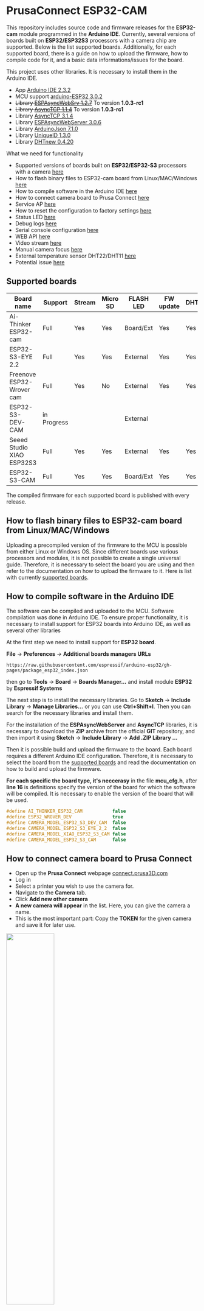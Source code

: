 # PrusaConnect ESP32-CAM

This repository includes source code and firmware releases for the **ESP32-cam** module programmed in the **Arduino IDE**. Currently, several versions of boards built on **ESP32/ESP32S3** processors with a camera chip are supported. Below is the list supported boards. Additionally, for each supported board, there is a guide on how to upload the firmware, how to compile code for it, and a basic data informations/issues for the board.

This project uses other libraries. It is necessary to install them in the Arduino IDE.
- App [Arduino IDE 2.3.2](https://www.arduino.cc/en/software)
- MCU support [arduino-ESP32 3.0.2](https://github.com/espressif/arduino-esp32)
- ~~Library [ESPAsyncWebSrv 1.2.7](https://github.com/dvarrel/ESPAsyncWebSrv)~~ To version **1.0.3-rc1**
- ~~Library [AsyncTCP 1.1.4](https://github.com/dvarrel/AsyncTCP)~~ To version **1.0.3-rc1**
- Library [AsyncTCP 3.1.4](https://github.com/mathieucarbou/AsyncTCP)
- Library [ESPAsyncWebServer 3.0.6](https://github.com/mathieucarbou/ESPAsyncWebServer) 
- Library [ArduinoJson 7.1.0](https://github.com/bblanchon/ArduinoJson)
- Library [UniqueID 1.3.0](https://github.com/ricaun/ArduinoUniqueID)
- Library [DHTnew 0.4.20](https://github.com/RobTillaart/DHTNew)

What we need for functionality
- Supported versions of boards built on **ESP32/ESP32-S3** processors with a camera [here](#supported_boards)
- How to flash binary files to ESP32-cam board from Linux/MAC/Windows [ here ](#flash_fw)
- How to compile software in the Arduino IDE [here](#arduino_lib)
- How to connect camera board to Prusa Connect [here](#prusa_connect)
- Service AP [here](#service_ap)
- How to reset the configuration to factory settings [here](#factory_cfg)
- Status LED [ here ](#status_led)
- Debug logs [here](#logs)
- Serial console configuration [here](#serial_cfg)
- WEB API [here](#rest)
- Video stream [here](#stream)
- Manual camera focus [here](#man_focus)
- External temperature sensor DHT22/DHT11 [here](#ext_temp)
- Potential issue [here](#issue)

<a name="supported_boards"></a>
## Supported boards

| Board name                | Support     | Stream | Micro SD | FLASH LED | FW update | DHT22/DHT11 | Documentation                                |
|---------------------------|-------------|--------|----------|-----------|-----------|-------------|----------------------------------------------|
| Ai-Thinker ESP32-cam      | Full        | Yes    | Yes      | Board/Ext | Yes       | Yes         | [ here ](doc/AI_Thinker-ESP32-cam/README.md) |
| ESP32-S3-EYE 2.2          | Full        | Yes    | Yes      | External  | Yes       | Yes         | [ here ](doc/ESP32-S3-EYE-22/README.md)      |
| Freenove ESP32-Wrover cam | Full        | Yes    | No       | External  | Yes       | Yes         | [ here ](doc/ESP32-Wrover-dev/README.md)     |
| ESP32-S3-DEV-CAM          | in Progress |        |          | External  |           |             | [ here ](doc/ESP32-S3-DEV-CAM/README.md)     |
| Seeed Studio XIAO ESP32S3 | Full        | Yes    | Yes      | External  | Yes       | Yes         | [ here ](doc/XIAO_ESP32S3/README.md)         |
| ESP32-S3-CAM              | Full        | Yes    | Yes      | Board/Ext | Yes       | Yes         | [ here ](doc/ESP32-S3-CAM/README.md)         |

The compiled firmware for each supported board is published with every release.

<a name="flash_fw"></a>
## How to flash binary files to ESP32-cam board from Linux/MAC/Windows

Uploading a precompiled version of the firmware to the MCU is possible from either Linux or Windows OS. Since different boards use various processors and modules, it is not possible to create a single universal guide. Therefore, it is necessary to select the board you are using and then refer to the documentation on how to upload the firmware to it. Here is list with currently [supported boards](#supported_boards).

<a name="arduino_lib"></a>
## How to compile software in the Arduino IDE

The software can be compiled and uploaded to the MCU. Software compilation was done in Arduino IDE. To ensure proper functionality, it is necessary to install support for ESP32 boards into Arduino IDE, as well as several other libraries

At the first step we need to install support for **ESP32 board**.

**File** -> **Preferences** -> **Additional boards managers URLs**

 ```
 https://raw.githubusercontent.com/espressif/arduino-esp32/gh-pages/package_esp32_index.json
 ```

then go to **Tools** -> **Board** -> **Boards Manager...** and install module **ESP32** by **Espressif Systems**

The next step is to install the necessary libraries. Go to **Sketch** -> **Include Library** -> **Manage Libraries...** or you can use **Ctrl+Shift+I**. Then you can search for the necessary libraries and install them. 

For the installation of the **ESPAsyncWebServer** and **AsyncTCP** libraries, it is necessary to download the **ZIP** archive from the official **GIT** repository, and then import it using **Sketch** -> **Include Library** -> **Add .ZIP Library ...**

Then it is possible build and upload the firmware to the board. Each board requires a different Arduino IDE configuration. Therefore, it is necessary to select the board from the [supported boards](#supported_boards) and read the documentation on how to build and upload the firmware.

**For each specific the board type, it's neccerasy** in the file **mcu_cfg.h**, after **line 16** is definitions specify the version of the board for which the software will be compiled. It is necessary to enable the version of the board that will be used.

```c
#define AI_THINKER_ESP32_CAM           false
#define ESP32_WROVER_DEV               true
#define CAMERA_MODEL_ESP32_S3_DEV_CAM  false
#define CAMERA_MODEL_ESP32_S3_EYE_2_2  false
#define CAMERA_MODEL_XIAO_ESP32_S3_CAM false
#define CAMERA_MODEL_ESP32_S3_CAM      false
```

<a name="prusa_connect"></a>
## How to connect camera board to Prusa Connect

- Open up the **Prusa Connect** webpage [connect.prusa3D.com](https://connect.prusa3D.com)
- Log in
- Select a printer you wish to use the camera for.
- Navigate to the **Camera** tab.
- Click **Add new other camera**
- **A new camera will appear** in the list. Here, you can give the camera a name.
- This is the most important part: Copy the **TOKEN** for the given camera and save it for later use.

<img src="doc/connect_1.jpg" width=50% height=50%>
<img src="doc/connect_2.jpg" width=50% height=50%>

- Connect the Cam to the **USB Power supply**
- After a brief moment, the camera will start in a **Wi-Fi AP mode**. Essentially, it starts it's own Wi-Fi network. The network name (SSID) is **ESP32_camera_UID**, where **UID** is the first three numbers from the **MCU ID**.
- Find the camera in the Wi-Fi list on your computer.
- Enter the default password: **12345678** and connect to it. After establishing a successful connection, your computer might complain about having "No Internet" on the given network. That is OK.
- Open up a new web browser.
- Open up the **192.168.0.1** IP Address as a webpage. Alternatively, you can also use the http://prusa-esp32cam.local hostname (mDNS) instead of the IP Address.
- The camera's configuration interface should appear.
- In the **Wi-Fi configuration tab** It's necessary to set the SSID of the WiFi network and the password of the WiFi network to which the camera should connect in order to be able to upload images to Prusa Connect. And click to **Save & Connect** button

<img src="doc/connect_4.jpg" width=50% height=50%>

- In the **Camera configuration tab**, insert the **Token** into the marked field. Click **Save**. **This is the Prusa Connect camera token we have obtained in an earlier step.** Wait until the token has been save successfully.

<img src="doc/connect_3.jpg" width=50% height=50%>

- Since we're in the camera configuration tab already, we can set up the image options:
- Set up the **resolution**. This will improve the image quality significantly, as the resolution is set to the lowest possible by default.
- Set up the **Trigger interval** and click **Save**.
- Clicking **Refresh snapshot** will refresh the image you see on the page.
- We should now have completed setting up the camera.

While we are on the ESP camera's configuration page, let's take a quick look at the other options it offers.
- Camera configuration tab contain
  - Camera cip settings
  - Authentication token setting
  - Camera flash settings
- Wi-Fi configuration tab contain 
  - Setting the wifi network to which the camera can connect
  - The possibility of turning off the service AP
  - Option to set static IP addresses for WiFi networks to which the camera connects
- On the **Authentication** tab, you can set a password to access the configuration page. Default login is admin:admin.
- The **System tab** provides several advanced options such as:
  - Setting a Hostname (mDNS record) for easier future access to the configuration page over the local network.
  - For a manual firmware update, select the firmware file **ESP32_PrusaConnectCam.ino.bin** and click **Upload file & Update**. Afterwards, reboot the camera.
  - Update from cloud. To check for firmware updates, select **Check Update from cloud**. If a newer version is available, click **Update from cloud**. Note that the camera has to be connected to the Internet, before using these functions.
  - Setting **log level** and getting logs from the camera. To get the logs, it is necessary to have a micro SD card formatted to **FAT32** inserted in the camera!
  - Check the status of uploading the image to Prusa Connect using the **PrusaConnect Status:** variable

**Interesting improvements.** There is a protective film on the camera module. The protective film needs to be removed from the lens.

<img src="doc/cam_prot_film.jpg" width=50% height=50%>

The second problem is that the camera module is not usually attached to the micro SD card slot. Therefore, the camera module overheats. This can permanently damage the camera module. If the quality of the camera module decreases, the resulting image starts to have a purple tint. Therefore, it is necessary to attach the camera module to the micro SD card socket with double-sided tape. Ideally, with double-sided thermal tape.

<img src="doc/cam_thermal.jpg" width=50% height=50%>

<a name="service_ap"></a>
## Service AP

After powering on and booting up the camera, it enters **AP mode**, which serves as a configuration mode for the camera. Essentially, it starts its own Wi-Fi network. The network name (SSID) is **ESP32_camera_UID**, where **UID** is the first three numbers from the **MCU ID**, serving as a unique identifier for the camera. The password for connecting to the AP is **12345678**. The camera's IP address is **192.168.0.1**. To configure the camera via **AP mode**, you need to connect to this IP address using a web browser: **http://192.168.0.1**. Alternatively, you can also use the **http://prusa-esp32cam.local** hostname (**mDNS**) instead of the IP Address.

After establishing a successful connection, your computer might display a "**No Internet**" warning for the given network. **This is normal**.

If you have set up a Wi-Fi network name (SSID) and password in the camera for it to connect to, then upon powering on, the camera will automatically connect to the configured Wi-Fi network and simultaneously activate AP mode for **5 minutes**. AP mode is always enabled after powering on and booting up the camera for **5 minutes**. The service Wi-Fi AP is **automatically deactivates** itself after **5 minutes** following each camera startup if no device is connected to the camera.

Service AP is for for the first camera configuration. If the camera is connected to a WiFi network, it is possible to configure it from the local network.

<a name="factory_cfg"></a>
## How to reset configuration to factory settings
Each version of the [supported board](#supported_boards) uses a different pin for camera reset. Therefore, it is necessary to refer to the documentation for the specific board to determine which pin is used for reset camera configuration to factory configuration.

The procedure is always the same:
- Ground the pin for camera reset configuration.
- Connect the power supply.
- Wait for 10 seconds.
- An LED will start blinking (refer to the board's documentation).
- Disconnect the ground from the camera reset configuration pin.
- The LED will stop blinking.
- The camera configuration will be restored to factory settings.

<a name="status_led"></a>
## Status LED

On the board, there is a status LED that provides a visual indicator of the module's current status
through blinking at defined intervals. Each [supported board](#supported_boards) has the STATUS LED located in a different place. It is necessary to refer to the documentation to locate the STATUS LED on the board.

Upon module activation, the LED illuminates. After processor initialization, the LED exhibits different blinking intervals based on the current mode of the module

- **Service AP Mode only:** The LED blinks every **400 ms**, indicating the module's availability in service AP mode.
- **Connecting to WiFi AP:** While connecting to a WiFi Access Point, the LED blinks at intervals of **800 ms**.
- **Connected to WiFi Network:** Upon successful connection to a WiFi network, the LED blinks at intervals of **4000 ms**, signaling a stable connection.
- **Problematic State:** If an issue or error occurs, the LED accelerates its blinking to every **100 ms**.

The approximate boot time of the device is 15-20 seconds.

<a name="logs"></a>
## Debug logs

It is possible to save debug logs to a microSD card, but the card must be formatted to FAT32. Currently, the maximum tested capacity for a microSD card is 16GB. If a microSD card is inserted into the camera, it is necessary to reboot the camera. When a microSD card is inserted into the camera before boot, logging to the microSD card is automatically enabled. If no microSD card is inserted, the saving of debug logs to the microSD card is automatically disabled. Enabling the saving of debug logs to a microSD card is only possible during camera boot, so it is necessary to restart the camera after inserting the microSD card. Debug logs are saved as plain text in the file Syslog.log

<a name="serial_cfg"></a>
## Serial console configuration

Currently, it is possible to set the basic camera configuration using the serial console. Baud speed for communication with MCU is **115200 8N1**

Commands for configuration have simple syntax

|   command    | separator | variable  | termination | line terminator          |
|--------------|-----------|-----------|-------------|--------------------------|
| setwifissid  |     :     |   SSID    |     ;       | \n or \r or \n\r or \r\n | 

Currently, available commands are listed in the table below:

| Command           | Description                                                         |
|-------------------|---------------------------------------------------------------------|
| setwifissid       | Setting WiFi SSID, where variable SSID is network name              |
| setwifipass       | Setting WiFi password, where variable PASSWORD is WiFi password     |
| wificonnect       | Connecting to WiFi network                                          |
| mcureboot         | Rebooting the MCU                                                   |
| commandslist      | Listing currently supported commands via serial console             |
| getwifimode       | Print current WiFi mode. STA/AP/AP+STA                              |
| getwifistastatus  | Print WiFi STA status. Connected/Disconnected/Connecting....        |
| getwifistaip      | Print IP address for WiFi STA                                       |
| getserviceapssid  | Print service AP SSID name                                          |
| setauthtoken      | Set authentication token for Prusa Connect                          |
| otaupdate         | Start OTA update process                                            |
| resolution        | Set photo resolution                                                |
| photoquality      | Set photo quality                                                   |
| setflash          | enable/disable LED flash                                            |
| setlight          | enable/disable LED light                                            |

The standard command sequence for camera basic settings is

- setwifissid:SSID;
- setwifipass:PASSWORD;
- wificonnect;
- setauthtoken:TOKEN;
- mcureboot;

<a name="rest"></a>
## WEB API

The camera have a WEB API, allowing several operations to be performed through the web interface.

| Command                   | Description                                      |
|---------------------------|--------------------------------------------------|
| http://IP/action_capture  | Capture snapshot                                 |
| http://IP/action_send     | Capture snapshot, and send to Prusa Connect      |
| http://IP/light?on        | Light ON                                         |
| http://IP/light?off       | Light OFF                                        |
| http://IP/flash?on        | FLASH ON                                         |
| http://IP/flash?off       | FLASH OFF                                        |
| http://IP/action_reboot   | Reboot MCU                                       |
| http://IP/get_logs        | Get logs from micro SD card                      |
| http://IP/saved-photo.jpg | Get last captured photo                          |
| http://IP/get_temp        | Get temperature from external sensor             |
| http://IP/get_hum         | Get humidity from external sensor                |

<a name="stream"></a>
## Video stream 

The video stream is available on the WEB page **http://IP/stream.mjpg**

<a name="man_focus"></a>
## Manual camera focus

Usually, the camera module is properly focused. However, the camera module can be manually focused. There are several types of lenses for camera modules. I have created several [Tools](https://www.printables.com/cs/model/877739-esp32-cam-ov2640-focus-adjustment-wrench)  for manually focusing the camera module.

<img src="doc/focus_2.jpg" width=40% height=40%>

First, it is necessary to hold the camera with a holder and then put the wrench on the lens. Next, gently turn the wrench by a couple of degrees, and observe the difference.

**WARNING! Manual focusing can permanently damage the camera module!**

<a name="ext_temp"></a>
## External temperature sensor 

The software supports an external temperature sensor **DHT22** or **DHT11**. The sensor needs to be connected according to the manual for the specific version of the board. The temperature and humidity are automatically read every 30 seconds after the enable sensor.

<img src="doc/Sensori-DHT11-e-DHT22.jpg" width=40% height=40%>

Information about sensor

|                   | DHT11        | DHT22            |
|-------------------|--------------|------------------|
| Operating voltage | 3-5V         | 3-5V             |
| Max current       | 2.5 mA       | 2.5mA            |
| Temperature range | 0-50°C ± 2°C | -40-80°C ± 0.5°C |
| Humidity range    | 20-80% / 5%  | 0-100% / 2-5%    |
| Sampling rate     | 1Hz          | 0.5Hz            |

It is necessary to use the **module**, **not the sensor**! The module with the sensor has a **4.7Kohm** resistor soldered onto the PCB, which is necessary for the proper functioning of the **one-wire bus**. If you use the sensor, it is necessary to connect a 4.7K ohm resistor to the one-wire bus as shown in the schematic below. **The module must be powered with 3.3V VCC, otherwise, it may damage the camera board.**

Here is a typical schematic for the DHT22 or DHT11 sensor:

<img src="doc/DHT22-Schematic.png" width=40% height=40%>

<a name="issue"></a>
## Potential issue

- A potential issue may arise with connecting to the service AP. If the connection fails and an authentication error occurs, it is necessary to clear the FLASH memory of the processor, and FLASH FW again. This can be done either through the Arduino IDE or using official software.
- After the initial firmware upload to the new camera, there may be an issue when connecting to the IP address, where the camera prompts for a username and password to access the web page. Even when entering the username "admin" and the password "admin", the login still doesn't work. In such cases, it's necessary to reset the camera configuration to factory settings. The procedure is outlined in the readme file [here](#factory_cfg)
- If you are getting a 400 return code from Prusa Connect, then you need to create a new other camera in Prusa Connect and enter a new token into the ESP32 camera.

